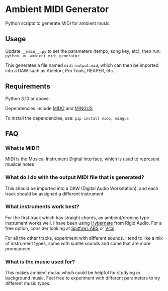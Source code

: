 # Ambient MIDI Generator
Python scripts to generate MIDI for ambient music

## Usage
Update `__main__.py` to set the parameters (tempo, song key, etc), then run:
`python -m  ambient_midi_generator`

This generates a file named `midi-output.mid`, which can then be imported into a DAW such as Ableton, Pro Tools, REAPER, etc.

## Requirements
Python 3.10 or above

Dependencies include [MIDO](https://pypi.org/project/mido/) and [MINGUS](https://bspaans.github.io/python-mingus/)

To install the dependencies, use: `pip install mido, mingus`

## FAQ
### What is MIDI?
MIDI is the Musical Instrument Digital Interface, which is used to represent musical notes

### What do I do with the output MIDI file that is generated?
This should be imported into a DAW (Digital Audio Workstation), and each track should be assigned a different instrument

### What instruments work best?
For the first track which has straight chords, an ambient/droning type instrument works well.  I have been using [Hybernate](https://rigid-audio.com/products_hibernate.html) from Rigid Audio.  For a free option, consider looking at [Spitfire LABS](https://labs.spitfireaudio.com/?sortBy=prod_products_labs_popular) or [Vital](https://vital.audio/).

For all the other tracks, experiment with different sounds.  I tend to like a mix of instrument types, some with subtle sounds and some that are more pronounced.

### What is the music used for?
This makes ambient music which could be helpful for studying or background music.  Feel free to experiment with different parameters to try different music types.
